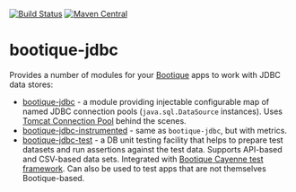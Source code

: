 [![Build Status](https://travis-ci.org/bootique/bootique-jdbc.svg)](https://travis-ci.org/bootique/bootique-jdbc)
[![Maven Central](https://maven-badges.herokuapp.com/maven-central/io.bootique.jdbc/bootique-jdbc/badge.svg)](https://maven-badges.herokuapp.com/maven-central/io.bootique.jdbc/bootique-jdbc/)

# bootique-jdbc

Provides a number of modules for your [Bootique](http://bootique.io) apps to work with JDBC data stores:

* [bootique-jdbc](https://github.com/bootique/bootique-jdbc) - a module providing injectable configurable map of named JDBC connection pools (`java.sql.DataSource` instances). Uses [Tomcat Connection Pool](https://tomcat.apache.org/tomcat-7.0-doc/jdbc-pool.html) behind the scenes.
* [bootique-jdbc-instrumented](https://github.com/bootique/bootique-jdbc/tree/master/bootique-jdbc-instrumented) - same as `bootique-jdbc`, but with metrics.
* [bootique-jdbc-test](https://github.com/bootique/bootique-jdbc/tree/master/bootique-jdbc-test) - a DB unit testing facility that helps to prepare test datasets and run assertions against the test data. Supports API-based and CSV-based data sets. Integrated with [Bootique Cayenne test framework](https://github.com/bootique/bootique-cayenne/tree/master/bootique-cayenne-test). Can also be used to test apps that are not themselves Bootique-based.
